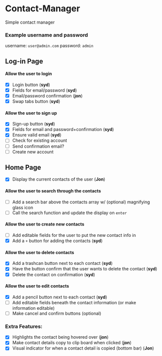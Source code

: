 # Contact-Manager
Simple contact manager


### Example username and password
username: `user@admin.com`
password: `admin`

## Log-in Page
#### Allow the user to login
- [x] Login button (**syd**)
- [x] Fields for email/password (**syd**)
- [x] Email/password confirmation (**jon**)
- [x] Swap tabs button (**syd**)

#### Allow the user to sign up
- [x] Sign-up button (**syd**)
- [x] Fields for email and password+confirmation (**syd**)
- [x] Ensure valid email (**syd**)
- [ ] Check for existing account
- [ ] Send confirmation email?
- [ ] Create new account

## Home Page
- [x] Display the current contacts of the user (**Jon**)

#### Allow the user to search through the contacts
- [ ] Add a search bar above the contacts array w/ (optional) magnifying glass icon 
- [ ] Call the search function and update the display on `enter`

#### Allow the user to create new contacts
- [ ] Add editable fields for the user to put the new contact info in
- [x] Add a `+` button for adding the contacts (**syd**)

#### Allow the user to delete contacts
- [x] Add a trashcan button next to each contact (**syd**)
- [x] Have the button confirm that the user wants to delete the contact (**syd**)
- [x] Delete the contact on confirmation (**syd**)
#### Allow the user to edit contacts
- [x] Add a pencil button next to each contact (**syd**)
- [ ] Add editable fields beneath the contact information (or make information editable)
- [ ] Make cancel and confirm buttons (optional)
### Extra Features:
- [x] Highlights the contact being hovered over (**jon**)
- [x] Make contact details copy to clip board when clicked (**jon**)
- [x] Visual indicator for when a contact detail is copied (bottom bar) (**Jon**)